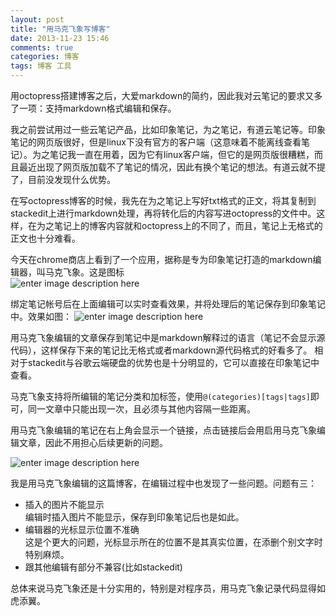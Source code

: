 ```yaml
---
layout: post
title: "用马克飞象写博客"
date: 2013-11-23 15:46
comments: true
categories: 博客
tags: 博客 工具
---
```


用octopress搭建博客之后，大爱markdown的简约，因此我对云笔记的要求又多了一项：支持markdown格式编辑和保存。  

我之前尝试用过一些云笔记产品，比如印象笔记，为之笔记，有道云笔记等。印象笔记的网页版很好，但是linux下没有官方的客户端（这意味着不能离线查看笔记）。为之笔记我一直在用着，因为它有linux客户端，但它的是网页版很糟糕，而且最近出现了网页版加载不了笔记的情况，因此有换个笔记的想法。有道云就不提了，目前没发现什么优势。  

<!-- more -->

在写octopress博客的时候，我先在为之笔记上写好txt格式的正文，将其复制到stackedit上进行markdown处理，再将转化后的内容写进octopress的文件中。这样，在为之笔记上的博客内容就和octopress上的不同了，而且，笔记上无格式的正文也十分难看。 

今天在chrome商店上看到了一个应用，据称是专为印象笔记打造的markdown编辑器，叫马克飞象。这是图标  
![enter image description here][1]

绑定笔记帐号后在上面编辑可以实时查看效果，并将处理后的笔记保存到印象笔记中。效果如图：
![enter image description here][2]


用马克飞象编辑的文章保存到笔记中是markdown解释过的语言（笔记不会显示源代码），这样保存下来的笔记比无格式或者markdown源代码格式的好看多了。  相对于stackedit与谷歌云端硬盘的优势也是十分明显的，它可以直接在印象笔记中查看。

马克飞象支持将所编辑的笔记分类和加标签，使用`@(categories)[tags|tags]`即可，同一文章中只能出现一次，且必须与其他内容隔一些距离。

用马克飞象编辑的笔记在右上角会显示一个链接，点击链接后会用启用马克飞象编辑文章，因此不用担心后续更新的问题。


![enter image description here][3]

我是用马克飞象编辑的这篇博客，在编辑过程中也发现了一些问题。问题有三：

  - 插入的图片不能显示  
  编辑时插入图片不能显示，保存到印象笔记后也是如此。
  - 编辑器的光标显示位置不准确  
  这是个更大的问题，光标显示所在的位置不是其真实位置，在添删个别文字时特别麻烦。
  - 跟其他编辑有部分不兼容(比如stackedit)

总体来说马克飞象还是十分实用的，特别是对程序员，用马克飞象记录代码显得如虎添翼。


  [1]: https://lh5.googleusercontent.com/-hOEvL1TOB-o/UpBepDGUAhI/AAAAAAAAAGY/WHZ5qubwNeE/s0/2013-11-23-151125_118x133_scrot.png "2013-11-23-151125_118x133_scrot.png"
  [2]: https://lh6.googleusercontent.com/-N6XlKlK81F8/UpBe4QtcpWI/AAAAAAAAAGk/GtCzYl-__PY/s0/2013-11-23-153122_422x354_scrot.png "2013-11-23-153122_422x354_scrot.png"
  [3]: https://lh6.googleusercontent.com/-aipDbqSYjS0/UpBe_0jaxzI/AAAAAAAAAGw/giigXjHPP2A/s0/2013-11-23-153132_937x329_scrot.png "2013-11-23-153132_937x329_scrot.png"
